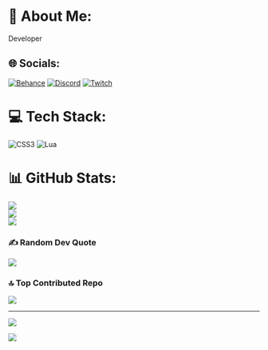# 💫 About Me:
Developer


## 🌐 Socials:
[![Behance](https://img.shields.io/badge/Behance-1769ff?logo=behance&logoColor=white)](https://behance.net/EmirhaNn) [![Discord](https://img.shields.io/badge/Discord-%237289DA.svg?logo=discord&logoColor=white)](https://discord.gg/chp) [![Twitch](https://img.shields.io/badge/Twitch-%239146FF.svg?logo=Twitch&logoColor=white)](https://twitch.tv/emirhann404) 

# 💻 Tech Stack:
![CSS3](https://img.shields.io/badge/css3-%231572B6.svg?style=for-the-badge&logo=css3&logoColor=white) ![Lua](https://img.shields.io/badge/lua-%232C2D72.svg?style=for-the-badge&logo=lua&logoColor=white)
# 📊 GitHub Stats:
![](https://github-readme-stats.vercel.app/api?username=emirhann404&theme=blueberry&hide_border=false&include_all_commits=false&count_private=false)<br/>
![](https://github-readme-streak-stats.herokuapp.com/?user=emirhann404&theme=blueberry&hide_border=false)<br/>
![](https://github-readme-stats.vercel.app/api/top-langs/?username=emirhann404&theme=blueberry&hide_border=false&include_all_commits=false&count_private=false&layout=compact)

### ✍️ Random Dev Quote
![](https://quotes-github-readme.vercel.app/api?type=horizontal&theme=radical)

### 🔝 Top Contributed Repo
![](https://github-contributor-stats.vercel.app/api?username=emirhann404&limit=5&theme=dark&combine_all_yearly_contributions=true)

---
[![](https://visitcount.itsvg.in/api?id=emirhann404&icon=2&color=0)](https://visitcount.itsvg.in)

<!-- Proudly created with GPRM ( https://gprm.itsvg.in ) -->

<a href="https://visitcount.itsvg.in">
  <img src="https://visitcount.itsvg.in/api?id=emirhann404&label=Profile%20Views&color=0&icon=2&pretty=true" />
</a>
